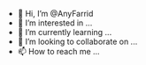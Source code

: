 - 👋 Hi, I’m @AnyFarrid
- 👀 I’m interested in ...
- 🌱 I’m currently learning ...
- 💞️ I’m looking to collaborate on ...
- 📫 How to reach me ...

<!---
AnyFarrid/AnyFarrid is a ✨ special ✨ repository because its `README.md` (this file) appears on your GitHub profile.
You can click the Preview link to take a look at your changes.
--->
